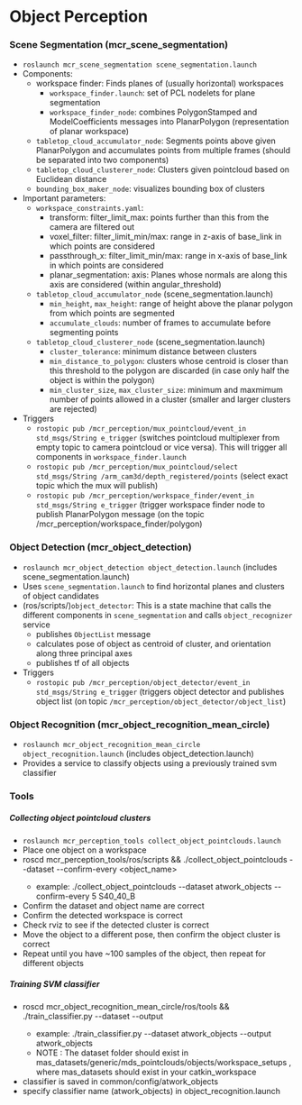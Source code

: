 # Object Perception

### Scene Segmentation (mcr_scene_segmentation)
* `roslaunch mcr_scene_segmentation scene_segmentation.launch`
* Components:
  * workspace finder: Finds planes of (usually horizontal) workspaces
    * `workspace_finder.launch`: set of PCL nodelets for plane segmentation 
    * `workspace_finder_node`: combines PolygonStamped and ModelCoefficients messages into PlanarPolygon (representation of planar workspace) 
  * `tabletop_cloud_accumulator_node`: Segments points above given PlanarPolygon and accumulates points from multiple frames (should be separated into two components)
  * `tabletop_cloud_clusterer_node`: Clusters given pointcloud based on Euclidean distance
  * `bounding_box_maker_node`: visualizes bounding box of clusters
* Important parameters:
  * `workspace_constraints.yaml`: 
    * transform: filter_limit_max: points further than this from the camera are filtered out
    * voxel_filter: filter_limit_min/max: range in z-axis of base_link in which points are considered
    * passthrough_x: filter_limit_min/max: range in x-axis of base_link in which points are considered
    * planar_segmentation: axis: Planes whose normals are along this axis are considered (within angular_threshold)
  * `tabletop_cloud_accumulator_node` (scene_segmentation.launch)
    * `min_height`, `max_height`: range of height above the planar polygon from which points are segmented
    * `accumulate_clouds`: number of frames to accumulate before segmenting points
  * `tabletop_cloud_clusterer_node` (scene_segmentation.launch)
    * `cluster_tolerance`: minimum distance between clusters
    * `min_distance_to_polygon`: clusters whose centroid is closer than this threshold to the polygon are discarded (in case only half the object is within the polygon)
    * `min_cluster_size`, `max_cluster_size`: minimum and maxmimum number of points allowed in a cluster (smaller and larger clusters are rejected)
* Triggers
  * `rostopic pub /mcr_perception/mux_pointcloud/event_in std_msgs/String e_trigger` (switches pointcloud multiplexer from empty topic to camera pointcloud or vice versa). This will trigger all components in `workspace_finder.launch`
  * `rostopic pub /mcr_perception/mux_pointcloud/select std_msgs/String /arm_cam3d/depth_registered/points` (select exact topic which the mux will publish)
  * `rostopic pub /mcr_perception/workspace_finder/event_in std_msgs/String e_trigger` (trigger workspace finder node to publish PlanarPolygon message (on the topic /mcr_perception/workspace_finder/polygon)



### Object Detection (mcr_object_detection)
* `roslaunch mcr_object_detection object_detection.launch` (includes scene_segmentation.launch)
* Uses `scene_segmentation.launch` to find horizontal planes and clusters of object candidates
* (ros/scripts/)`object_detector`: This is a state machine that calls the different components in `scene_segmentation` and calls `object_recognizer` service
  * publishes `ObjectList` message
  * calculates pose of object as centroid of cluster, and orientation along three principal axes
  * publishes tf of all objects
* Triggers
  * `rostopic pub /mcr_perception/object_detector/event_in std_msgs/String e_trigger` (triggers object detector and publishes object list (on topic `/mcr_perception/object_detector/object_list`)

### Object Recognition (mcr_object_recognition_mean_circle)
* `roslaunch mcr_object_recognition_mean_circle object_recognition.launch` (includes object_detection.launch)
* Provides a service to classify objects using a previously trained svm classifier

### Tools

##### Collecting object pointcloud clusters
* `roslaunch mcr_perception_tools collect_object_pointclouds.launch`
* Place one object on a workspace
* roscd mcr_perception_tools/ros/scripts && ./collect_object_pointclouds --dataset <datasetname> --confirm-every <number of clusters to save per run> <object_name>
  * example: ./collect_object_pointclouds --dataset atwork_objects --confirm-every 5 S40_40_B
* Confirm the dataset and object name are correct
* Confirm the detected workspace is correct
* Check rviz to see if the detected cluster is correct
* Move the object to a different pose, then confirm the object cluster is correct
* Repeat until you have ~100 samples of the object, then repeat for different objects

##### Training SVM classifier
* roscd mcr_object_recognition_mean_circle/ros/tools && ./train_classifier.py --dataset <datasetname> --output <classifiername>
  * example: ./train_classifier.py --dataset atwork_objects --output atwork_objects
  * NOTE : The dataset folder should exist in mas_datasets/generic/mds_pointclouds/objects/workspace_setups , where mas_datasets should exist in your catkin_workspace 
* classifier is saved in common/config/atwork_objects
* specify classifier name (atwork_objects) in object_recognition.launch

